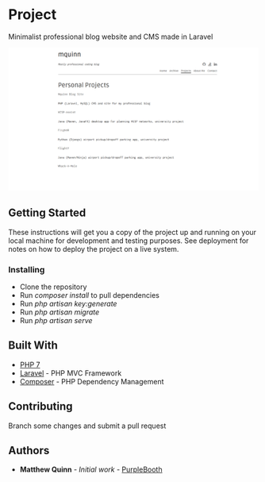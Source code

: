 # Project

Minimalist professional blog website and CMS made in Laravel

![Alt text](/public/preview.png?raw=true "Preview")

## Getting Started

These instructions will get you a copy of the project up and running on your local machine for development and testing purposes. See deployment for notes on how to deploy the project on a live system.

### Installing

* Clone the repository
* Run *composer install* to pull dependencies
* Run *php artisan key:generate*
* Run *php artisan migrate*
* Run *php artisan serve*

## Built With

* [PHP 7](http://php.net/)
* [Laravel](https://laravel.com/) - PHP MVC Framework
* [Composer](https://getcomposer.org//) - PHP Dependency Management

## Contributing

Branch some changes and submit a pull request

## Authors

* **Matthew Quinn** - *Initial work* - [PurpleBooth](https://github.com/PurpleBooth)
